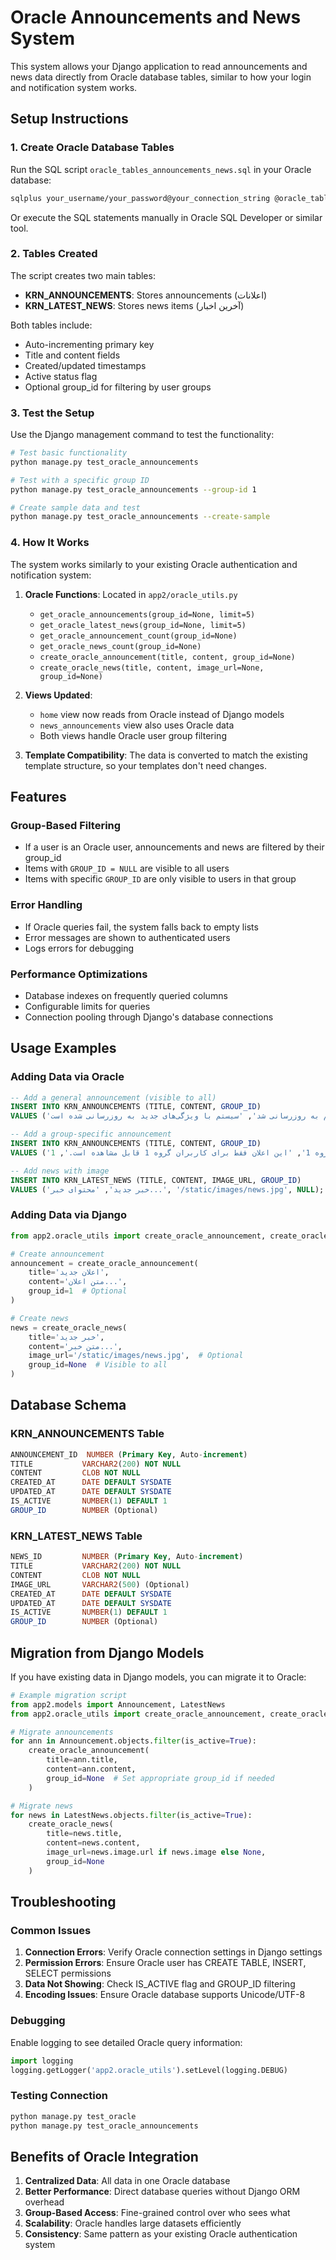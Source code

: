 # Oracle Announcements and News System

This system allows your Django application to read announcements and news data directly from Oracle database tables, similar to how your login and notification system works.

## Setup Instructions

### 1. Create Oracle Database Tables

Run the SQL script `oracle_tables_announcements_news.sql` in your Oracle database:

```bash
sqlplus your_username/your_password@your_connection_string @oracle_tables_announcements_news.sql
```

Or execute the SQL statements manually in Oracle SQL Developer or similar tool.

### 2. Tables Created

The script creates two main tables:

- **KRN_ANNOUNCEMENTS**: Stores announcements (اعلانات)
- **KRN_LATEST_NEWS**: Stores news items (آخرین اخبار)

Both tables include:
- Auto-incrementing primary key
- Title and content fields
- Created/updated timestamps
- Active status flag
- Optional group_id for filtering by user groups

### 3. Test the Setup

Use the Django management command to test the functionality:

```bash
# Test basic functionality
python manage.py test_oracle_announcements

# Test with a specific group ID
python manage.py test_oracle_announcements --group-id 1

# Create sample data and test
python manage.py test_oracle_announcements --create-sample
```

### 4. How It Works

The system works similarly to your existing Oracle authentication and notification system:

1. **Oracle Functions**: Located in `app2/oracle_utils.py`
   - `get_oracle_announcements(group_id=None, limit=5)`
   - `get_oracle_latest_news(group_id=None, limit=5)`
   - `get_oracle_announcement_count(group_id=None)`
   - `get_oracle_news_count(group_id=None)`
   - `create_oracle_announcement(title, content, group_id=None)`
   - `create_oracle_news(title, content, image_url=None, group_id=None)`

2. **Views Updated**: 
   - `home` view now reads from Oracle instead of Django models
   - `news_announcements` view also uses Oracle data
   - Both views handle Oracle user group filtering

3. **Template Compatibility**: The data is converted to match the existing template structure, so your templates don't need changes.

## Features

### Group-Based Filtering
- If a user is an Oracle user, announcements and news are filtered by their group_id
- Items with `GROUP_ID = NULL` are visible to all users
- Items with specific `GROUP_ID` are only visible to users in that group

### Error Handling
- If Oracle queries fail, the system falls back to empty lists
- Error messages are shown to authenticated users
- Logs errors for debugging

### Performance Optimizations
- Database indexes on frequently queried columns
- Configurable limits for queries
- Connection pooling through Django's database connections

## Usage Examples

### Adding Data via Oracle
```sql
-- Add a general announcement (visible to all)
INSERT INTO KRN_ANNOUNCEMENTS (TITLE, CONTENT, GROUP_ID) 
VALUES ('سیستم به روزرسانی شد', 'سیستم با ویژگی‌های جدید به روزرسانی شده است.', NULL);

-- Add a group-specific announcement
INSERT INTO KRN_ANNOUNCEMENTS (TITLE, CONTENT, GROUP_ID) 
VALUES ('اعلان ویژه گروه 1', 'این اعلان فقط برای کاربران گروه 1 قابل مشاهده است.', 1);

-- Add news with image
INSERT INTO KRN_LATEST_NEWS (TITLE, CONTENT, IMAGE_URL, GROUP_ID) 
VALUES ('خبر جدید', 'محتوای خبر...', '/static/images/news.jpg', NULL);
```

### Adding Data via Django
```python
from app2.oracle_utils import create_oracle_announcement, create_oracle_news

# Create announcement
announcement = create_oracle_announcement(
    title='اعلان جدید',
    content='متن اعلان...',
    group_id=1  # Optional
)

# Create news
news = create_oracle_news(
    title='خبر جدید',
    content='متن خبر...',
    image_url='/static/images/news.jpg',  # Optional
    group_id=None  # Visible to all
)
```

## Database Schema

### KRN_ANNOUNCEMENTS Table
```sql
ANNOUNCEMENT_ID  NUMBER (Primary Key, Auto-increment)
TITLE           VARCHAR2(200) NOT NULL
CONTENT         CLOB NOT NULL  
CREATED_AT      DATE DEFAULT SYSDATE
UPDATED_AT      DATE DEFAULT SYSDATE
IS_ACTIVE       NUMBER(1) DEFAULT 1
GROUP_ID        NUMBER (Optional)
```

### KRN_LATEST_NEWS Table
```sql
NEWS_ID         NUMBER (Primary Key, Auto-increment)
TITLE           VARCHAR2(200) NOT NULL
CONTENT         CLOB NOT NULL
IMAGE_URL       VARCHAR2(500) (Optional)
CREATED_AT      DATE DEFAULT SYSDATE
UPDATED_AT      DATE DEFAULT SYSDATE
IS_ACTIVE       NUMBER(1) DEFAULT 1
GROUP_ID        NUMBER (Optional)
```

## Migration from Django Models

If you have existing data in Django models, you can migrate it to Oracle:

```python
# Example migration script
from app2.models import Announcement, LatestNews
from app2.oracle_utils import create_oracle_announcement, create_oracle_news

# Migrate announcements
for ann in Announcement.objects.filter(is_active=True):
    create_oracle_announcement(
        title=ann.title,
        content=ann.content,
        group_id=None  # Set appropriate group_id if needed
    )

# Migrate news
for news in LatestNews.objects.filter(is_active=True):
    create_oracle_news(
        title=news.title,
        content=news.content,
        image_url=news.image.url if news.image else None,
        group_id=None
    )
```

## Troubleshooting

### Common Issues

1. **Connection Errors**: Verify Oracle connection settings in Django settings
2. **Permission Errors**: Ensure Oracle user has CREATE TABLE, INSERT, SELECT permissions
3. **Data Not Showing**: Check IS_ACTIVE flag and GROUP_ID filtering
4. **Encoding Issues**: Ensure Oracle database supports Unicode/UTF-8

### Debugging

Enable logging to see detailed Oracle query information:

```python
import logging
logging.getLogger('app2.oracle_utils').setLevel(logging.DEBUG)
```

### Testing Connection

```bash
python manage.py test_oracle
python manage.py test_oracle_announcements
```

## Benefits of Oracle Integration

1. **Centralized Data**: All data in one Oracle database
2. **Better Performance**: Direct database queries without Django ORM overhead
3. **Group-Based Access**: Fine-grained control over who sees what
4. **Scalability**: Oracle handles large datasets efficiently
5. **Consistency**: Same pattern as your existing Oracle authentication system 